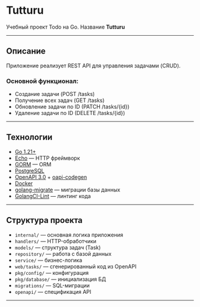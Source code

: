 # Tutturu

Учебный проект Todo на Go. Название **Tutturu** 

---

## Описание

Приложение реализует REST API для управления задачами (CRUD).

### Основной функционал:
- Создание задачи (POST /tasks)
- Получение всех задач (GET /tasks)
- Обновление задачи по ID (PATCH /tasks/{id})
- Удаление задачи по ID (DELETE /tasks/{id})

---

##  Технологии

- [Go 1.21+](https://go.dev/)
- [Echo](https://echo.labstack.com/) — HTTP фреймворк
- [GORM](https://gorm.io/) — ORM
- [PostgreSQL](https://www.postgresql.org/)
- [OpenAPI 3.0](https://swagger.io/specification/) + [oapi-codegen](https://github.com/deepmap/oapi-codegen)
- [Docker](https://www.docker.com/)
- [golang-migrate](https://github.com/golang-migrate/migrate) — миграции базы данных
- [GolangCI-Lint](https://golangci-lint.run/) — линтинг кода


---

## Структура проекта

- `internal/` — основная логика приложения
- `handlers/` — HTTP-обработчики
- `models/` — структура задач (Task)
- `repository/` — работа с базой данных
- `service/` — бизнес-логика
- `web/tasks/` — сгенерированный код из OpenAPI
- `pkg/config/` — конфигурация
- `pkg/database/` — инициализация БД
- `migrations/` — SQL-миграции
- `openapi/` — спецификация API

---


